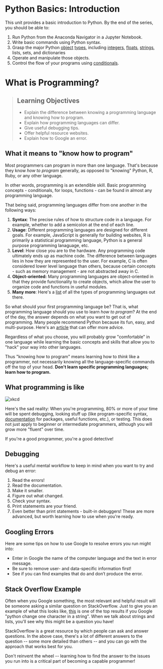 # Python Basics: Introduction

This unit provides a basic introduction to Python. By the end of the series, you should be able to:

1. Run Python from the Anaconda Navigator in a Jupyter Notebook.
2. Write basic commands using Python syntax.
3. Grasp the major Python [object](https://github.com/dlab-berkeley/python-intensive/blob/master/Glossary.md#object) [types](https://github.com/dlab-berkeley/python-intensive/blob/master/Glossary.md#type), including [integers](https://github.com/dlab-berkeley/python-intensive/blob/master/Glossary.md#integer), [floats](https://github.com/dlab-berkeley/python-intensive/blob/master/Glossary.md#floating-point-number), [strings](https://github.com/dlab-berkeley/python-intensive/blob/master/Glossary.md#string), lists, sets, and dictionaries
4. Operate and manipulate those objects.
5. Control the flow of your programs using [conditionals](https://github.com/dlab-berkeley/python-intensive/blob/master/Glossary.md#conditional-statement).

# What is Programming?

> ## Learning Objectives
>
> *   Explain the difference between knowing a programming language and knowing how to program.
> *   Explain how programming languages can differ.
> *   Give useful debugging tips.
> *   Offer helpful resource websites.
> *   Explain how to Google an error.

## What it means to "know how to program"

Most programmers can program in more than one language. That's because they know *how to program* generally, as opposed to "knowing" Python, R, Ruby, or any other language.

In other words, programming is an extendible skill. Basic programming concepts - conditionals, for loops, functions - can be found in almost any programming language.

That being said, programming languages differ from one another in the following ways:

1. **Syntax**: The precise rules of how to structure code in a language. For example, whether to add a semicolon at the end of each line.
2. **Usage**: Different programming languages are designed for different goals. For example, JavaScript is generally for building websites, R is primarily a statistical programming language, Python is a general purpose programming lanaguage, etc.
3. **Level**: How close you are to the hardware. Any programming code ultimately ends up as machine code. The difference between languages lies in how they are represented to the user. For example, C is often considered lower level language than others, because certain concepts - such as memory management - are not abstracted away in C.
4. **Object-oriented:** Many programming languages are object-oriented in that they provide functionality to create objects, which allow the user to organize code and functions in useful modules.
5. **Many more**: Here's a [list](https://en.wikipedia.org/wiki/List_of_programming_languages_by_type) of all the types of programming languages out there.

So what should your first programming language be? That is, what programming language should you use to learn *how to program*? At the end of the day, the answer depends on what you want to get out of programming. Many people recommend Python because its fun, easy, and multi-purpose. Here's an [article](http://lifehacker.com/which-programming-language-should-i-learn-first-1477153665) that can offer more advice.

Regardless of what you choose, you will probably grow "comfortable" in one language while learning the basic concepts and skills that allow you to "hack" your way into other languages.  

Thus "knowing how to program" means learning how to *think* like a programmer, not necessarily knowing all the language-specific commands off the top of your head. **Don't learn specific programming languages; learn how to program.**

## What programming is like

![xkcd](http://sslimgs.xkcd.com/comics/wisdom_of_the_ancients.png)

Here's the sad reality: When you're programming, 80% or more of your time will be spent debugging, looking stuff up (like program-specific syntax, [documentation](https://github.com/dlab-berkeley/python-intensive/blob/master/Glossary.md#documentation) for packages, useful functions, etc.), or testing. This does not just apply to beginner or intermediate programmers, although you will grow more "fluent" over time.

If you're a good programmer, you're a good detective!

## Debugging

Here's a useful mental workflow to keep in mind when you want to try and debug an error:

1. Read the errors!
2. Read the documentation.
3. Make it smaller.
4. Figure out what changed.
5. Check your syntax.
6. Print statements are your friend.
7. Even better than print statements - built-in debuggers! These are more advanced, but worth learning how to use when you're ready.

## Googling Errors

Here are some tips on how to use Google to resolve errors you run might into:

* Enter in Google the name of the computer language and the text in error message.
* Be sure to remove user- and data-specific information first!
* See if you can find examples that do and don’t produce the error.

## Stack Overflow Example

Often when you Google something, the most relevant and helpful result will be someone asking a similar question on StackOverflow. Just to give you an example of what this looks like, [this](https://stackoverflow.com/questions/1228299/change-one-character-in-a-string) is one of the top results if you Google "python change one character in a string". When we talk about strings and lists, you'll see why this might be a question you have!

StackOverflow is a great resource by which people can ask and answer questions. In the above case, there's a lot of different answers to the question -- some more detailed than others -- and you can go with the approach that works best for you.

Don't reinvent the wheel -- learning how to find the answer to the issues you run into is a critical part of becoming a capable programmer!